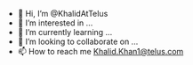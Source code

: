 - 👋 Hi, I’m @KhalidAtTelus
- 👀 I’m interested in ...
- 🌱 I’m currently learning ...
- 💞️ I’m looking to collaborate on ...
- 📫 How to reach me Khalid.Khan1@telus.com

<!---
KhalidAtTelus/KhalidAtTelus is a ✨ special ✨ repository because its `README.md` (this file) appears on your GitHub profile.
You can click the Preview link to take a look at your changes.
--->
